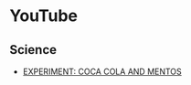 # YouTube

## Science
* [EXPERIMENT: COCA COLA AND MENTOS](https://www.youtube.com/watch?v=N29K4WDgfKg)
